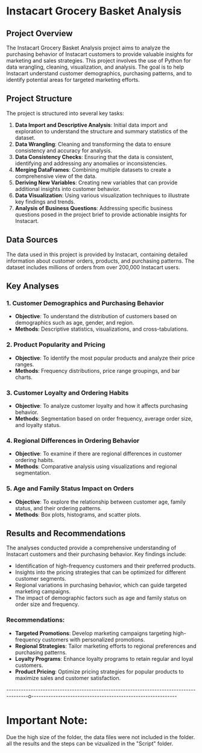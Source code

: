 # Instacart Grocery Basket Analysis

## Project Overview

The Instacart Grocery Basket Analysis project aims to analyze the purchasing behavior of Instacart customers to provide valuable insights for marketing and sales strategies. This project involves the use of Python for data wrangling, cleaning, visualization, and analysis. The goal is to help Instacart understand customer demographics, purchasing patterns, and to identify potential areas for targeted marketing efforts.

## Project Structure

The project is structured into several key tasks:

1. **Data Import and Descriptive Analysis**: Initial data import and exploration to understand the structure and summary statistics of the dataset.
2. **Data Wrangling**: Cleaning and transforming the data to ensure consistency and accuracy for analysis.
3. **Data Consistency Checks**: Ensuring that the data is consistent, identifying and addressing any anomalies or inconsistencies.
4. **Merging DataFrames**: Combining multiple datasets to create a comprehensive view of the data.
5. **Deriving New Variables**: Creating new variables that can provide additional insights into customer behavior.
6. **Data Visualization**: Using various visualization techniques to illustrate key findings and trends.
7. **Analysis of Business Questions**: Addressing specific business questions posed in the project brief to provide actionable insights for Instacart.

## Data Sources

The data used in this project is provided by Instacart, containing detailed information about customer orders, products, and purchasing patterns. The dataset includes millions of orders from over 200,000 Instacart users.

## Key Analyses

### 1. Customer Demographics and Purchasing Behavior
- **Objective**: To understand the distribution of customers based on demographics such as age, gender, and region.
- **Methods**: Descriptive statistics, visualizations, and cross-tabulations.

### 2. Product Popularity and Pricing
- **Objective**: To identify the most popular products and analyze their price ranges.
- **Methods**: Frequency distributions, price range groupings, and bar charts.

### 3. Customer Loyalty and Ordering Habits
- **Objective**: To analyze customer loyalty and how it affects purchasing behavior.
- **Methods**: Segmentation based on order frequency, average order size, and loyalty status.

### 4. Regional Differences in Ordering Behavior
- **Objective**: To examine if there are regional differences in customer ordering habits.
- **Methods**: Comparative analysis using visualizations and regional segmentation.

### 5. Age and Family Status Impact on Orders
- **Objective**: To explore the relationship between customer age, family status, and their ordering patterns.
- **Methods**: Box plots, histograms, and scatter plots.

## Results and Recommendations

The analyses conducted provide a comprehensive understanding of Instacart customers and their purchasing behavior. Key findings include:
- Identification of high-frequency customers and their preferred products.
- Insights into the pricing strategies that can be optimized for different customer segments.
- Regional variations in purchasing behavior, which can guide targeted marketing campaigns.
- The impact of demographic factors such as age and family status on order size and frequency.

### Recommendations:
- **Targeted Promotions**: Develop marketing campaigns targeting high-frequency customers with personalized promotions.
- **Regional Strategies**: Tailor marketing efforts to regional preferences and purchasing patterns.
- **Loyalty Programs**: Enhance loyalty programs to retain regular and loyal customers.
- **Product Pricing**: Optimize pricing strategies for popular products to maximize sales and customer satisfaction.

---------------------------------------------------------------------------------------o------------------------------------------------------------

# Important Note:

Due the high size of the folder, the data files were not included in the folder. all the results and the steps can be vizualized in the "Script" folder.


